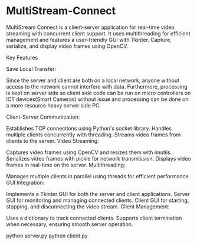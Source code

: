 # MultiStream-Connect
MultiStream Connect is a client-server application for real-time video streaming with concurrent client support. It uses multithreading for efficient management and features a user-friendly GUI with Tkinter. Capture, serialize, and display video frames using OpenCV.

Key Features

Save Local Transfer:

Since the server and client are both on a local network, anyone without access to the network cannot interfere with data. Furthermore, processing is kept on server side so client side code can be run on micro controllers on IOT devices(Smart Cameras) without issue and processing can be done on a more resource heavy server side PC.

Client-Server Communication:

Establishes TCP connections using Python's socket library.
Handles multiple clients concurrently with threading.
Streams video frames from clients to the server.
Video Streaming:

Captures video frames using OpenCV and resizes them with imutils.
Serializes video frames with pickle for network transmission.
Displays video frames in real-time on the server.
Multithreading:

Manages multiple clients in parallel using threads for efficient performance.
GUI Integration:

Implements a Tkinter GUI for both the server and client applications.
Server GUI for monitoring and managing connected clients.
Client GUI for starting, stopping, and disconnecting the video stream.
Client Management:

Uses a dictionary to track connected clients.
Supports client termination when necessary, ensuring smooth server operation.


python server.py
python client.py
